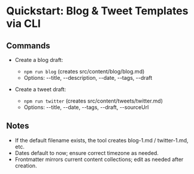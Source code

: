 # Quickstart: Blog & Tweet Templates via CLI

## Commands

- Create a blog draft:
  - `npm run blog` (creates src/content/blog/blog.md)
  - Options: --title, --description, --date, --tags, --draft

- Create a tweet draft:
  - `npm run twitter` (creates src/content/tweets/twitter.md)
  - Options: --title, --date, --tags, --draft, --sourceUrl

## Notes
- If the default filename exists, the tool creates blog-1.md / twitter-1.md, etc.
- Dates default to now; ensure correct timezone as needed.
- Frontmatter mirrors current content collections; edit as needed after creation.
